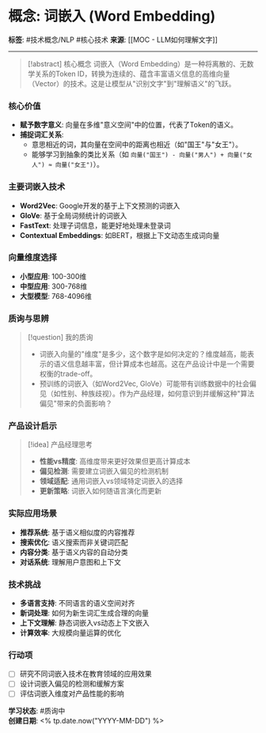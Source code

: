 # 概念: 词嵌入 (Word Embedding)

**标签**: #技术概念/NLP #核心技术
**来源**: [[MOC - LLM如何理解文字]]

---

> [!abstract] 核心概念
> 词嵌入（Word Embedding）是一种将离散的、无数学关系的Token ID，转换为连续的、蕴含丰富语义信息的高维向量（Vector）的技术。这是让模型从"识别文字"到"理解语义"的飞跃。

### 核心价值
- **赋予数字意义**: 向量在多维"意义空间"中的位置，代表了Token的语义。
- **捕捉词汇关系**: 
    - 意思相近的词，其向量在空间中的距离也相近（如"国王"与"女王"）。
    - 能够学习到抽象的类比关系（如 `向量("国王") - 向量("男人") + 向量("女人") ≈ 向量("女王")`）。

### 主要词嵌入技术
- **Word2Vec**: Google开发的基于上下文预测的词嵌入
- **GloVe**: 基于全局词频统计的词嵌入
- **FastText**: 处理子词信息，能更好地处理未登录词
- **Contextual Embeddings**: 如BERT，根据上下文动态生成词向量

### 向量维度选择
- **小型应用**: 100-300维
- **中型应用**: 300-768维
- **大型模型**: 768-4096维

### 质询与思辨
> [!question] 我的质询
> - 词嵌入向量的"维度"是多少，这个数字是如何决定的？维度越高，能表示的语义信息越丰富，但计算成本也越高。这在产品设计中是一个需要权衡的trade-off。
> - 预训练的词嵌入（如Word2Vec, GloVe）可能带有训练数据中的社会偏见（如性别、种族歧视）。作为产品经理，如何意识到并缓解这种"算法偏见"带来的负面影响？

### 产品设计启示
> [!idea] 产品经理思考
> - **性能vs精度**: 高维度带来更好效果但更高计算成本
> - **偏见检测**: 需要建立词嵌入偏见的检测机制
> - **领域适配**: 通用词嵌入vs领域特定词嵌入的选择
> - **更新策略**: 词嵌入如何随语言演化而更新

### 实际应用场景
- **推荐系统**: 基于语义相似度的内容推荐
- **搜索优化**: 语义搜索而非关键词匹配
- **内容分类**: 基于语义内容的自动分类
- **对话系统**: 理解用户意图和上下文

### 技术挑战
- **多语言支持**: 不同语言的语义空间对齐
- **新词处理**: 如何为新生词汇生成合理的向量
- **上下文理解**: 静态词嵌入vs动态上下文嵌入
- **计算效率**: 大规模向量运算的优化

### 行动项
- [ ] 研究不同词嵌入技术在教育领域的应用效果
- [ ] 设计词嵌入偏见的检测和缓解方案
- [ ] 评估词嵌入维度对产品性能的影响

**学习状态**: #质询中  
**创建日期**: <% tp.date.now("YYYY-MM-DD") %>